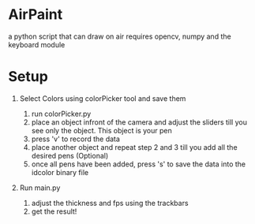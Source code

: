 # AirPaint
a python script that can draw on air
requires opencv, numpy and the keyboard module

# Setup
 1. Select Colors using colorPicker tool and save them
    1. run colorPicker.py
    2. place an object infront of the camera and adjust the sliders till you see only the object. 
       This object is your pen
    3. press 'v' to record the data
    4. place another object and repeat step 2 and 3 till you add all the desired pens (Optional)
    5. once all pens have been added, press 's' to save the data into the idcolor binary file
    
 2. Run main.py
    1. adjust the thickness and fps using the trackbars
    2. get the result!
